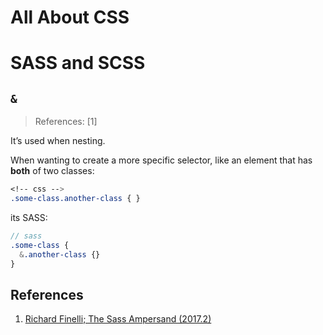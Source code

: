 # All About CSS

# SASS and SCSS

## `&`

> References: [1]

It’s used when nesting.

When wanting to create a more specific selector, like an element that has **both** of two classes:

```css
<!-- css -->
.some-class.another-class { }
```

its SASS:

```sass
// sass
.some-class {
  &.another-class {}
}
```

## References

1. [Richard Finelli; The Sass Ampersand (2017.2)](https://css-tricks.com/the-sass-ampersand/)
